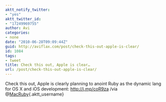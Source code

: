 ```yaml
---
aktt_notify_twitter:
- "yes"
aktt_twitter_id:
- "17249969755"
author: Avi
categories:
- none
date: "2010-06-28T09:09:44Z"
guid: http://aviflax.com/post/check-this-out-apple-is-clear/
id: 1084
tags:
- tweet
title: Check this out, Apple is clear…
url: /post/check-this-out-apple-is-clear/
---
```

Check this out, Apple is clearly planning to anoint Ruby as the dynamic lang for OS X and iOS development: <a href="http://j.mp/coR9za" rel="nofollow">http://j.mp/coR9za</a> /via @[MacRuby](http://twitter.com/MacRuby){.aktt_username}